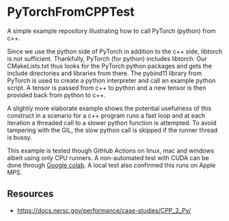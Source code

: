 # PyTorchFromCPPTest
A simple example repository illustrating how to call PyTorch (python) from c++.

Since we use the python side of PyTorch in addition to the c++ side, libtorch is not sufficient. Thankfully, PyTorch (for python) includes libtorch. Our CMakeLists.txt thus looks for the PyTorch python packages and gets the include directories and libraries from there. The pybind11 library from PyTorch is used to create a python interpreter and call an example python script. A tensor is passed from c++ to python and a new tensor is then provided back from python to c++.

A slightly more elaborate example shows the potential usefulness of this construct in a scenario for a c++ program runs a fast loop and at each iteration a threaded call to a slower python function is attempted. To avoid tampering with the GIL, the slow python call is skipped if the runner thread is bussy.

This example is tested though GitHub Actions on linux, mac and windows albeit using only CPU runners. A non-automated test with CUDA can be done through [Google colab](https://colab.research.google.com/drive/14sCD9eq4HPws0z_tru19t_nsJiEPp59P?usp=sharing).
A local test also confirmed this runs on Apple MPS.

## Resources
- https://docs.nersc.gov/performance/case-studies/CPP_2_Py/
